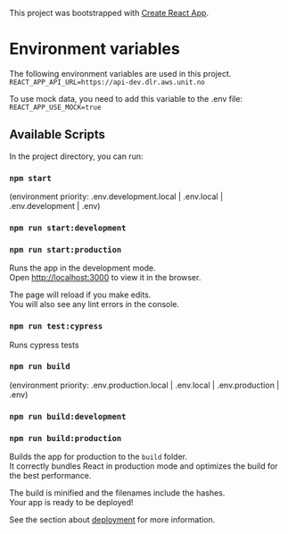 This project was bootstrapped with [Create React App](https://github.com/facebook/create-react-app).


# Environment variables

The following environment variables are used in this project.<br>
`REACT_APP_API_URL=https://api-dev.dlr.aws.unit.no`

To use mock data, you need to add this variable to the .env file:<br>
`REACT_APP_USE_MOCK=true`


## Available Scripts

In the project directory, you can run:

### `npm start`

(environment priority: .env.development.local | .env.local | .env.development | .env)

### `npm run start:development`

### `npm run start:production`

Runs the app in the development mode.<br />
Open [http://localhost:3000](http://localhost:3000) to view it in the browser.

The page will reload if you make edits.<br />
You will also see any lint errors in the console.

### `npm run test:cypress`

Runs cypress tests

### `npm run build`

(environment priority: .env.production.local | .env.local | .env.production | .env)

### `npm run build:development`

### `npm run build:production`

Builds the app for production to the `build` folder.<br />
It correctly bundles React in production mode and optimizes the build for the best performance.

The build is minified and the filenames include the hashes.<br />
Your app is ready to be deployed!

See the section about [deployment](https://facebook.github.io/create-react-app/docs/deployment) for more information.

